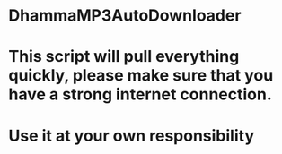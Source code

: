 # DhammaMP3AutoDownloader
# This script will pull everything quickly, please make sure that you have a strong internet connection.
# Use it at your own responsibility
